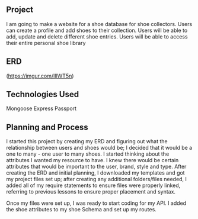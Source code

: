 ## Project

I am going to make a website for a shoe database for shoe collectors. Users can create a profile and add shoes to their collection. Users will be able to add, update and delete different shoe entries. Users will be able to access their entire personal shoe library

## ERD

(https://imgur.com/IllWT5n)

## Technologies Used

Mongoose
Express
Passport



##  Planning and Process

I started this project by creating my ERD and figuring out what the relationship between users and shoes would be; I decided that it would be a one to many - one user to many shoes. I started thinking about the attributes I wanted my resource to have. I knew there would be certain attributes that would be important to the user, brand, style and type. After creating the ERD and initial planning, I downloaded my templates and got my project files set up; after creating any additional folders/files needed, I added all of my require statements to ensure files were properly linked, referring to previous lessons to ensure proper placement and syntax.

Once my files were set up, I was ready to start coding for my API.  I added the shoe attributes to my shoe Schema and set up my routes.
